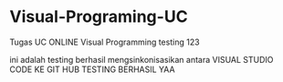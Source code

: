 # Visual-Programing-UC
Tugas UC ONLINE Visual Programming testing 123

ini adalah testing berhasil mengsinkonisasikan antara VISUAL STUDIO CODE KE GIT HUB TESTING BERHASIL YAA